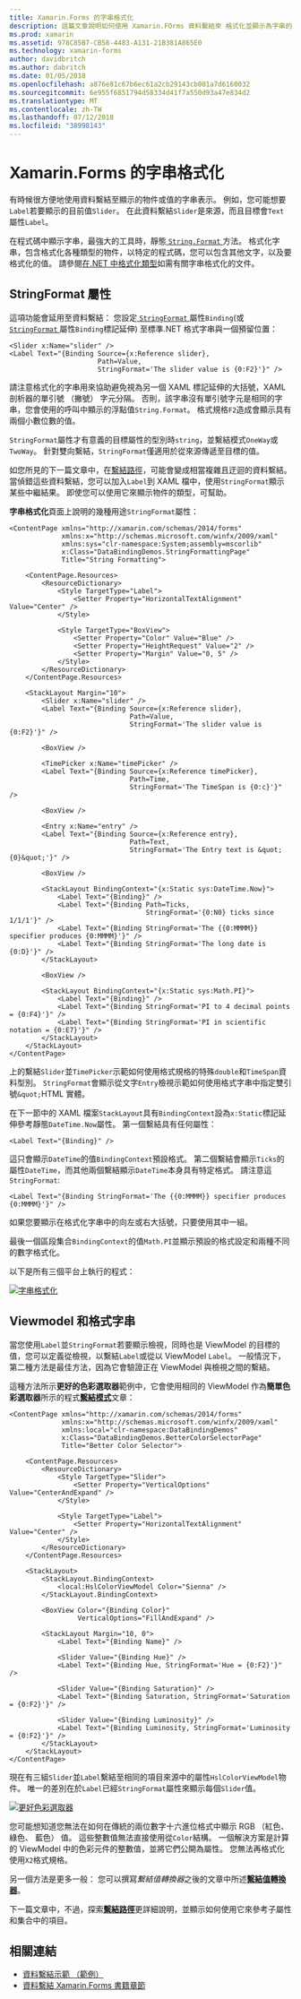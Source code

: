 ```yaml
---
title: Xamarin.Forms 的字串格式化
description: 這篇文章說明如何使用 Xamarin.FOrms 資料繫結來 格式化並顯示為字串的物件。 這是藉由設定繫結的 StringFormat 以預留位置的標準.NET 格式字串來達成。
ms.prod: xamarin
ms.assetid: 978C85B7-CB58-4483-A131-21B381A865E0
ms.technology: xamarin-forms
author: davidbritch
ms.author: dabritch
ms.date: 01/05/2018
ms.openlocfilehash: a876e81c67b6ec61a2cb29143cb001a7d6160032
ms.sourcegitcommit: 6e955f6851794d58334d41f7a550d93a47e834d2
ms.translationtype: MT
ms.contentlocale: zh-TW
ms.lasthandoff: 07/12/2018
ms.locfileid: "38998143"
---
```

# <a name="xamarinforms-string-formatting"></a>Xamarin.Forms 的字串格式化

有時候很方便地使用資料繫結至顯示的物件或值的字串表示。 例如，您可能想要`Label`若要顯示的目前值`Slider`。 在此資料繫結`Slider`是來源，而且目標會`Text`屬性`Label`。

在程式碼中顯示字串，最強大的工具時，靜態[ `String.Format` ](xref:System.String.Format(System.String,System.Object))方法。 格式化字串，包含格式化各種類型的物件，以特定的程式碼，您可以包含其他文字，以及要格式化的值。 請參閱[在.NET 中格式化類型](/dotnet/standard/base-types/formatting-types/)如需有關字串格式化的文件。

## <a name="the-stringformat-property"></a>StringFormat 屬性

這項功能會延用至資料繫結： 您設定[ `StringFormat` ](xref:Xamarin.Forms.BindingBase.StringFormat)屬性`Binding`(或[ `StringFormat` ](xref:Xamarin.Forms.Xaml.BindingExtension.StringFormat)屬性`Binding`標記延伸) 至標準.NET 格式字串與一個預留位置：

```xaml
<Slider x:Name="slider" />
<Label Text="{Binding Source={x:Reference slider},
                      Path=Value,
                      StringFormat='The slider value is {0:F2}'}" />
```

請注意格式化的字串用來協助避免視為另一個 XAML 標記延伸的大括號，XAML 剖析器的單引號 （撇號） 字元分隔。 否則，該字串沒有單引號字元是相同的字串，您會使用的呼叫中顯示的浮點值`String.Format`。 格式規格`F2`造成會顯示具有兩個小數位數的值。

`StringFormat`屬性才有意義的目標屬性的型別時`string`，並繫結模式`OneWay`或`TwoWay`。 針對雙向繫結，`StringFormat`僅適用於從來源傳遞至目標的值。

如您所見的下一篇文章中，在[繫結路徑](binding-path.md)，可能會變成相當複雜且迂迴的資料繫結。 當偵錯這些資料繫結，您可以加入`Label`到 XAML 檔中，使用`StringFormat`顯示某些中繼結果。 即使您可以使用它來顯示物件的類型，可幫助。

**字串格式化**頁面上說明的幾種用途`StringFormat`屬性：

```xaml
<ContentPage xmlns="http://xamarin.com/schemas/2014/forms"
             xmlns:x="http://schemas.microsoft.com/winfx/2009/xaml"
             xmlns:sys="clr-namespace:System;assembly=mscorlib"
             x:Class="DataBindingDemos.StringFormattingPage"
             Title="String Formatting">

    <ContentPage.Resources>
        <ResourceDictionary>
            <Style TargetType="Label">
                <Setter Property="HorizontalTextAlignment" Value="Center" />
            </Style>

            <Style TargetType="BoxView">
                <Setter Property="Color" Value="Blue" />
                <Setter Property="HeightRequest" Value="2" />
                <Setter Property="Margin" Value="0, 5" />
            </Style>
        </ResourceDictionary>
    </ContentPage.Resources>

    <StackLayout Margin="10">
        <Slider x:Name="slider" />
        <Label Text="{Binding Source={x:Reference slider},
                              Path=Value,
                              StringFormat='The slider value is {0:F2}'}" />

        <BoxView />

        <TimePicker x:Name="timePicker" />
        <Label Text="{Binding Source={x:Reference timePicker},
                              Path=Time,
                              StringFormat='The TimeSpan is {0:c}'}" />

        <BoxView />

        <Entry x:Name="entry" />
        <Label Text="{Binding Source={x:Reference entry},
                              Path=Text,
                              StringFormat='The Entry text is &quot;{0}&quot;'}" />

        <BoxView />

        <StackLayout BindingContext="{x:Static sys:DateTime.Now}">
            <Label Text="{Binding}" />
            <Label Text="{Binding Path=Ticks,
                                  StringFormat='{0:N0} ticks since 1/1/1'}" />
            <Label Text="{Binding StringFormat='The {{0:MMMM}} specifier produces {0:MMMM}'}" />
            <Label Text="{Binding StringFormat='The long date is {0:D}'}" />
        </StackLayout>

        <BoxView />

        <StackLayout BindingContext="{x:Static sys:Math.PI}">
            <Label Text="{Binding}" />
            <Label Text="{Binding StringFormat='PI to 4 decimal points = {0:F4}'}" />
            <Label Text="{Binding StringFormat='PI in scientific notation = {0:E7}'}" />
        </StackLayout>
    </StackLayout>
</ContentPage>
```

上的繫結`Slider`並`TimePicker`示範如何使用格式規格的特殊`double`和`TimeSpan`資料型別。 `StringFormat`會顯示從文字`Entry`檢視示範如何使用格式字串中指定雙引號`&quot;`HTML 實體。

在下一節中的 XAML 檔案`StackLayout`具有`BindingContext`設為`x:Static`標記延伸參考靜態`DateTime.Now`屬性。 第一個繫結具有任何屬性：

```xaml
<Label Text="{Binding}" />
```

這只會顯示`DateTime`的值`BindingContext`預設格式。 第二個繫結會顯示`Ticks`的屬性`DateTime`，而其他兩個繫結顯示`DateTime`本身具有特定格式。 請注意這`StringFormat`:

```xaml
<Label Text="{Binding StringFormat='The {{0:MMMM}} specifier produces {0:MMMM}'}" />
```

如果您要顯示在格式化字串中的向左或右大括號，只要使用其中一組。

最後一個區段集合`BindingContext`的值`Math.PI`並顯示預設的格式設定和兩種不同的數字格式化。

以下是所有三個平台上執行的程式：

[![字串格式化](string-formatting-images/stringformatting-small.png "字串格式化")](string-formatting-images/stringformatting-large.png#lightbox "字串格式化")

## <a name="viewmodels-and-string-formatting"></a>Viewmodel 和格式字串

當您使用`Label`並`StringFormat`若要顯示檢視，同時也是 ViewModel 的目標的值，您可以定義從檢視，以繫結`Label`或從以 ViewModel `Label`。 一般情況下，第二種方法是最佳方法，因為它會驗證正在 ViewModel 與檢視之間的繫結。

這種方法所示**更好的色彩選取器**範例中，它會使用相同的 ViewModel 作為**簡單色彩選取器**所示的程式[**繫結模式**](binding-mode.md)文章：

```xaml
<ContentPage xmlns="http://xamarin.com/schemas/2014/forms"
             xmlns:x="http://schemas.microsoft.com/winfx/2009/xaml"
             xmlns:local="clr-namespace:DataBindingDemos"
             x:Class="DataBindingDemos.BetterColorSelectorPage"
             Title="Better Color Selector">

    <ContentPage.Resources>
        <ResourceDictionary>
            <Style TargetType="Slider">
                <Setter Property="VerticalOptions" Value="CenterAndExpand" />
            </Style>

            <Style TargetType="Label">
                <Setter Property="HorizontalTextAlignment" Value="Center" />
            </Style>
        </ResourceDictionary>
    </ContentPage.Resources>

    <StackLayout>
        <StackLayout.BindingContext>
            <local:HslColorViewModel Color="Sienna" />
        </StackLayout.BindingContext>

        <BoxView Color="{Binding Color}"
                 VerticalOptions="FillAndExpand" />

        <StackLayout Margin="10, 0">
            <Label Text="{Binding Name}" />

            <Slider Value="{Binding Hue}" />
            <Label Text="{Binding Hue, StringFormat='Hue = {0:F2}'}" />

            <Slider Value="{Binding Saturation}" />
            <Label Text="{Binding Saturation, StringFormat='Saturation = {0:F2}'}" />

            <Slider Value="{Binding Luminosity}" />
            <Label Text="{Binding Luminosity, StringFormat='Luminosity = {0:F2}'}" />
        </StackLayout>
    </StackLayout>
</ContentPage>    
```

現在有三組`Slider`並`Label`繫結至相同的項目來源中的屬性`HslColorViewModel`物件。 唯一的差別在於`Label`已經`StringFormat`屬性來顯示每個`Slider`值。

[![更好色彩選取器](string-formatting-images/bettercolorselector-small.png "更色彩選取器")](string-formatting-images/bettercolorselector-large.png#lightbox "進一步色彩選取器")

您可能想知道您無法在如何在傳統的兩位數字十六進位格式中顯示 RGB （紅色、 綠色、 藍色） 值。 這些整數值無法直接使用從`Color`結構。 一個解決方案是計算的 ViewModel 中的色彩元件的整數值，並將它們公開為屬性。 您無法再格式化使用`X2`格式規格。

另一個方法是更多一般： 您可以撰寫*繫結值轉換器*之後的文章中所述[**繫結值轉換器**](converters.md)。

下一篇文章中，不過，探索[**繫結路徑**](binding-path.md)更詳細說明，並顯示如何使用它來參考子屬性和集合中的項目。


## <a name="related-links"></a>相關連結

- [資料繫結示範 （範例）](https://developer.xamarin.com/samples/xamarin-forms/DataBindingDemos/)
- [資料繫結 Xamarin.Forms 書籍章節](~/xamarin-forms/creating-mobile-apps-xamarin-forms/summaries/chapter16.md)
